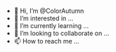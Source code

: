 - 👋 Hi, I’m @ColorAutumn
- 👀 I’m interested in ...
- 🌱 I’m currently learning ...
- 💞️ I’m looking to collaborate on ...
- 📫 How to reach me ...

<!---
ColorAutumn/ColorAutumn is a ✨ special ✨ repository because its `README.md` (this file) appears on your GitHub profile.
You can click the Preview link to take a look at your changes.
--->

